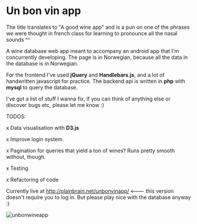 Un bon vin app
===============
The title translates to "A good wine app" and is a pun on one of the phrases we were thought in french class for learning to pronounce all the nasal sounds ^^

A wine database web app meant to accompany an android app that I'm concurrently developing. The page is in Norwegian, because all the data in the database is in Norwegian.

For the frontend I've used __jQuery__ and __Handlebars.js__, and a lot of handwritten javascript for practice.
The backend api is written in __php__ with __mysql__ to query the database.

I've got a list of stuff I wanna fix, if you can think of anything else or discover bugs etc, please let me know :)

TODOS:

x Data visualisation with __D3.js__

x Improve login system.

x Pagination for queries that yield a ton of wines? Runs pretty smooth without, though.

x Testing

x Refactoring of code



Currently live at http://plainbrain.net/unbonvinapp/  <--- this version doesn't require you to log in. But please play nice with the database anyway :)

![unbonwineapp](http://www.plainbrain.net/github_img/unbonvinapp.jpg)


